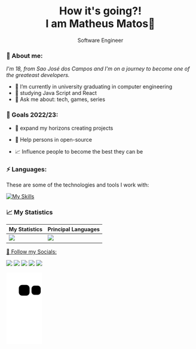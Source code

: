 <h1 align="center"> How it's going?! <br/>I am Matheus Matos👋</h1>
<p align="center"> Software Engineer </p>

<h3>🎉 About me: </h3>

*I'm 18, from Sao José dos Campos and I'm on a journey to become one of the greateast developers.*

- 👀 I’m currently in university graduating in computer engineering
- 🌱 studying Java Script and React
- 💬 Ask me about: tech, games, series

<h3>🎯 Goals 2022/23: </h3>

- 📂 expand my horizons creating projects

- 🤝 Help persons in open-source

- 📈 Influence people to become the best they can be

<h3>⚡ Languages: </h3>

These are some of the technologies and tools I work with:
    
  [![My Skills](https://skillicons.dev/icons?i=js,ts,react,html,css)](https://www.linkedin.com/in/mathmatos/)
  
    
</div>

<h3>📈 My Statistics </h3>

<div align="center">

| My Statistics  |  Principal Languages  |
| ------------------- | ------------------- |
|  <img height="156em" src="https://github-readme-stats.vercel.app/api?username=math-matos&show_icons=true&theme=algolia&include_all_commits=true&count_private=true"/> |  <img height="147em" src="https://github-readme-stats.vercel.app/api/top-langs/?username=math-matos&layout=compact&langs_count=7&theme=algolia"/> |


  <a href="https://www.linkedin.com/in/mathmatos/">
</div>
  
</div>
  
  
💬 Follow my Socials:
  
  <div>
  <a href = "mailto:contatomathmatos@gmail.com"><img src="https://img.shields.io/badge/Gmail-D14836?style=for-the-badge&logo=gmail&logoColor=white"></a>  
  <a href="https://www.linkedin.com/in/mathmatos" target="_blank"><img src="https://img.shields.io/badge/-LinkedIn-%230077B5?style=for-the-badge&logo=linkedin&logoColor=white" target="_blank"></a>   
 	<a href="https://www.twitch.tv/mathzfps_" target="_blank"><img src="https://img.shields.io/badge/Twitch-9146FF?style=for-the-badge&logo=twitch&logoColor=white" target="_blank"></a>
 <a href="https://tiktok.com" target="_blank"><img src="https://img.shields.io/badge/TikTok-000000?style=for-the-badge&logo=tiktok&logoColor=white" target="_blank"></a> 
  <a href="https://instagram.com/math.matos_" target="_blank"><img src="https://img.shields.io/badge/-Instagram-%23E4405F?style=for-the-badge&logo=instagram&logoColor=white" target="_blank"></a>
  
    
 
  ![Snake animation](https://github.com/math-matos/math-matos/blob/output/github-contribution-grid-snake.svg)
  
 
</div>
